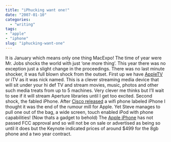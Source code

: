 ```yaml
---
title: "iPhucking want one!"
date: "2007-01-10"
categories: 
  - "writing"
tags:
- "apple"
- "iphone"
slug: "iphucking-want-one"
---
```


It is January which means only one thing MacExpo! The time of year were Mr. Jobs shocks the world with just ‘one more thing’. This year there was no exception just a slight change in the proceedings. There was no last minute shocker, it was full blown shock from the outset. First up we have [AppleTV][1] or iTV as it was nick named. This is a clever streaming media device that will sit under your hi def TV and stream movies, music, photos and other such media treats from up to 5 machines. Very clever me thinks but I’ll wait to see if it will stream Aperture libraries until I get too excited. Second shock, the fabled iPhone. After [Cisco released][2] a wifi phone labeled iPhone I thought it was the end of the rumour mill for Apple. Yet Steve manages to pull one out of the bag, a wide screen, touch enabled iPod with phone capabilities! (Now thats a gadget to behold) The [Apple iPhone][3] has not passed FCC approval and so will not be on sale or advertised as being so until it does but the Keynote indicated prices of around $499 for the 8gb phone and a two year contract.

[1]:	https://www.apple.com/appletv/
[2]:	https://www.engadget.com/2006/12/18/cisco-not-apple-announces-iphone-branded-voip-phones/
[3]:	https://www.apple.com/iphone/